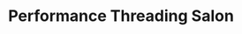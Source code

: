 ---
title: "Performance Threading Salon"
url: /new-york/performance-threading-salon/
shop: beauty
---